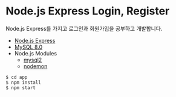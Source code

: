 # Node.js Express Login, Register

Node.js  Express를 가지고 로그인과 회원가입을 공부하고 개발합니다.

- [Node.js Express](https://www.npmjs.com/package/expressd)
- [MySQL 8.0](https://dev.mysql.com/)
- Node.js Modules
    - [mysql2](https://www.npmjs.com/package/mysql2)
    - [nodemon](https://www.npmjs.com/package/nodemon)

```shell
$ cd app
$ npm install
$ npm start
```